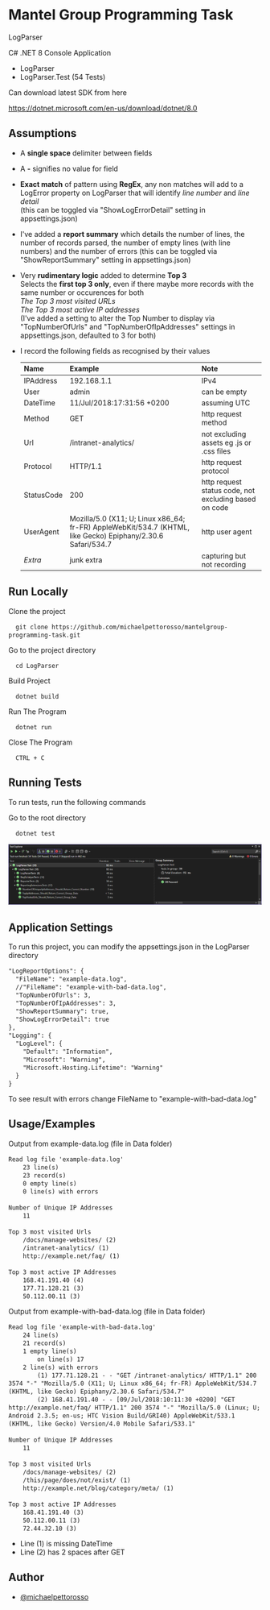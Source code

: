 
# Mantel Group Programming Task
LogParser

C# .NET 8 Console Application 
* LogParser
* LogParser.Test (54 Tests)

Can download latest SDK from here

https://dotnet.microsoft.com/en-us/download/dotnet/8.0


## Assumptions

* A **single space** delimiter between fields 
* A **-** signifies no value for field
* **Exact match** of pattern using **RegEx**, any non matches will add to a LogError property on LogParser that will identify *line number* and *line detail*  
   (this can be toggled via "ShowLogErrorDetail" setting in appsettings.json)
* I've added a **report summary** which details the number of lines, the number of records parsed, the number of empty lines (with line numbers) and the number of errors 
   (this can be toggled via "ShowReportSummary" setting in appsettings.json)
* Very **rudimentary logic** added to determine **Top 3**    
   Selects the **first top 3 only**, even if there maybe more records with the same number or occurences for both  
  *The Top 3 most visited URLs*  
  *The Top 3 most active IP addresses*  
  (I've added a setting to alter the Top Number to display via "TopNumberOfUrls" and "TopNumberOfIpAddresses" settings in appsettings.json, defaulted to 3 for both)
* I record the following fields as recognised by their values

   | Name          | Example     | Note    
   | ------------- | ------------ | ----  
   | IPAddress      | 192.168.1.1  | IPv4  |
   | User      | admin   | can be empty |
   | DateTime | 11/Jul/2018:17:31:56 +0200      | assuming UTC  |  
   | Method | GET  | http request method  |  
   | Url | /intranet-analytics/ | not excluding assets eg .js or .css files  |  
   | Protocol | HTTP/1.1 | http request protocol  |  
   | StatusCode | 200 | http request status code, not excluding based on code  |  
   | UserAgent | Mozilla/5.0 (X11; U; Linux x86_64; fr-FR) AppleWebKit/534.7 (KHTML, like Gecko) Epiphany/2.30.6 Safari/534.7 | http user agent  |  
   | *Extra* | junk extra | capturing but not recording  |  


 
## Run Locally

Clone the project

```
  git clone https://github.com/michaelpettorosso/mantelgroup-programming-task.git
```

Go to the project directory

```
  cd LogParser
```

Build Project

```
  dotnet build
```

Run The Program

```
  dotnet run
```

Close The Program

```
  CTRL + C
```
## Running Tests

To run tests, run the following commands

Go to the root directory

```
  dotnet test
```
![Test Screenshot](https://github.com/michaelpettorosso/mantelgroup-programming-task/blob/main/Tests.png?raw=true)

## Application Settings

To run this project, you can modify the appsettings.json in the LogParser directory

```
"LogReportOptions": {
  "FileName": "example-data.log",
  //"FileName": "example-with-bad-data.log",
  "TopNumberOfUrls": 3,
  "TopNumberOfIpAddresses": 3,
  "ShowReportSummary": true,
  "ShowLogErrorDetail": true
},
"Logging": {
  "LogLevel": {
    "Default": "Information",
    "Microsoft": "Warning",
    "Microsoft.Hosting.Lifetime": "Warning"
  }
}
```

To see result with errors change FileName to "example-with-bad-data.log"

## Usage/Examples

Output from example-data.log (file in Data folder)
```
Read log file 'example-data.log'
    23 line(s)
    23 record(s)
    0 empty line(s)
    0 line(s) with errors

Number of Unique IP Addresses
    11

Top 3 most visited Urls
    /docs/manage-websites/ (2)
    /intranet-analytics/ (1)
    http://example.net/faq/ (1)

Top 3 most active IP Addresses
    168.41.191.40 (4)
    177.71.128.21 (3)
    50.112.00.11 (3)
```
Output from example-with-bad-data.log (file in Data folder)

```
Read log file 'example-with-bad-data.log'
    24 line(s)
    21 record(s)
    1 empty line(s)
        on line(s) 17
    2 line(s) with errors
        (1) 177.71.128.21 - - "GET /intranet-analytics/ HTTP/1.1" 200 3574 "-" "Mozilla/5.0 (X11; U; Linux x86_64; fr-FR) AppleWebKit/534.7 (KHTML, like Gecko) Epiphany/2.30.6 Safari/534.7"
        (2) 168.41.191.40 - - [09/Jul/2018:10:11:30 +0200] "GET  http://example.net/faq/ HTTP/1.1" 200 3574 "-" "Mozilla/5.0 (Linux; U; Android 2.3.5; en-us; HTC Vision Build/GRI40) AppleWebKit/533.1 (KHTML, like Gecko) Version/4.0 Mobile Safari/533.1"

Number of Unique IP Addresses
    11

Top 3 most visited Urls
    /docs/manage-websites/ (2)
    /this/page/does/not/exist/ (1)
    http://example.net/blog/category/meta/ (1)

Top 3 most active IP Addresses
    168.41.191.40 (3)
    50.112.00.11 (3)
    72.44.32.10 (3)
```
* Line (1) is missing DateTime
* Line (2) has 2 spaces after GET
## Author

- [@michaelpettorosso](https://www.github.com/michaelpettorosso)

